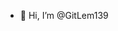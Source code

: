 - 👋 Hi, I’m @GitLem139

<!---
GitLem139/GitLem139 is a ✨ special ✨ repository because its `README.md` (this file) appears on your GitHub profile.
You can click the Preview link to take a look at your changes.
--->
